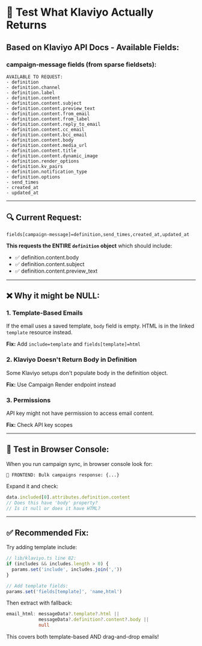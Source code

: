 # 🧪 Test What Klaviyo Actually Returns

## Based on Klaviyo API Docs - Available Fields:

### **campaign-message fields (from sparse fieldsets):**

```
AVAILABLE TO REQUEST:
- definition
- definition.channel
- definition.label  
- definition.content
- definition.content.subject
- definition.content.preview_text
- definition.content.from_email
- definition.content.from_label
- definition.content.reply_to_email
- definition.content.cc_email
- definition.content.bcc_email
- definition.content.body
- definition.content.media_url
- definition.content.title
- definition.content.dynamic_image
- definition.render_options
- definition.kv_pairs
- definition.notification_type
- definition.options
- send_times
- created_at
- updated_at
```

---

## 🔍 **Current Request:**

```
fields[campaign-message]=definition,send_times,created_at,updated_at
```

**This requests the ENTIRE `definition` object** which should include:
- ✅ definition.content.body
- ✅ definition.content.subject
- ✅ definition.content.preview_text

---

## ❌ **Why it might be NULL:**

### **1. Template-Based Emails**
If the email uses a saved template, `body` field is empty.
HTML is in the linked `template` resource instead.

**Fix:** Add `include=template` and `fields[template]=html`

### **2. Klaviyo Doesn't Return Body in Definition**
Some Klaviyo setups don't populate body in the definition object.

**Fix:** Use Campaign Render endpoint instead

### **3. Permissions**
API key might not have permission to access email content.

**Fix:** Check API key scopes

---

## 🧪 **Test in Browser Console:**

When you run campaign sync, in browser console look for:
```
📧 FRONTEND: Bulk campaigns response: {...}
```

Expand it and check:
```javascript
data.included[0].attributes.definition.content
// Does this have 'body' property?
// Is it null or does it have HTML?
```

---

## ✅ **Recommended Fix:**

Try adding template include:

```typescript
// lib/klaviyo.ts line 82:
if (includes && includes.length > 0) {
  params.set('include', includes.join(','))
}

// Add template fields:
params.set('fields[template]', 'name,html')
```

Then extract with fallback:
```typescript
email_html: messageData?.template?.html || 
            messageData?.definition?.content?.body || 
            null
```

This covers both template-based AND drag-and-drop emails!

